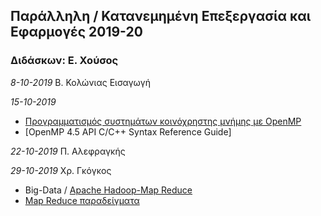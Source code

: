 ## Παράλληλη / Κατανεμημένη Επεξεργασία και Εφαρμογές 2019-20
### Διδάσκων: Ε. Χούσος


_8-10-2019_ Β. Κολώνιας  Εισαγωγή

_15-10-2019_  
* [Προγραμματισμός συστημάτων κοινόχρηστης μνήμης με OpenMP](https://github.com/valouxis/valouxis.github.io/blob/master/Chapter_5.pdf)
* [OpenMP 4.5 API C/C++ Syntax Reference Guide]

_22-10-2019_ Π. Αλεφραγκής

_29-10-2019_ Χρ. Γκόγκος 
* Big-Data / [Apache Hadoop-Map Reduce](https://github.com/chgogos/big_data/blob/master/03.%20Apache%20Hadoop-Map%20Reduce.pdf) 
* [Map Reduce παραδείγματα](https://github.com/chgogos/big_data/blob/master/05.%20Map%20Reduce%20%CF%80%CE%B1%CF%81%CE%B1%CE%B4%CE%B5%CE%AF%CE%B3%CE%BC%CE%B1%CF%84%CE%B1.pdf)
